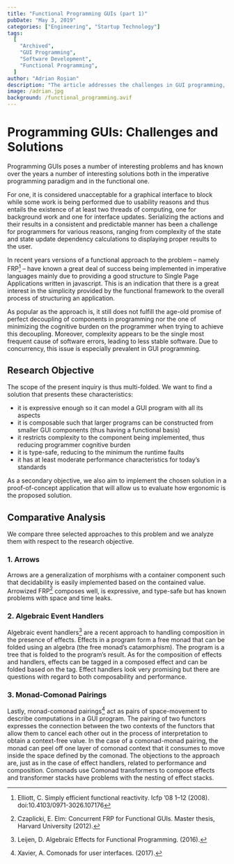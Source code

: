 ```yaml
---
title: "Functional Programming GUIs (part 1)"
pubDate: "May 3, 2019"
categories: ["Engineering", "Startup Technology"]
tags:
  [
    "Archived",
    "GUI Programming",
    "Software Development",
    "Functional Programming",
  ]
author: "Adrian Roșian"
description: "The article addresses the challenges in GUI programming, comparing solutions like Functional Reactive Programming and monad-comonad pairings, emphasizing their role in enhancing composability, type safety, and reducing complexity in GUI development."
image: /adrian.jpg
background: /functional_programming.avif
---
```


# Programming GUIs: Challenges and Solutions

Programming GUIs poses a number of interesting problems and has known over the years a number of interesting solutions both in the imperative programming paradigm and in the functional one.

For one, it is considered unacceptable for a graphical interface to block while some work is being performed due to usability reasons and thus entails the existence of at least two threads of computing, one for background work and one for interface updates. Serializing the actions and their results in a consistent and predictable manner has been a challenge for programmers for various reasons, ranging from complexity of the state and state update dependency calculations to displaying proper results to the user.

In recent years versions of a functional approach to the problem – namely FRP[^1] – have known a great deal of success being implemented in imperative languages mainly due to providing a good structure to Single Page Applications written in javascript. This is an indication that there is a great interest in the simplicity provided by the functional framework to the overall process of structuring an application.

As popular as the approach is, it still does not fulfill the age-old promise of perfect decoupling of components in programming nor the one of minimizing the cognitive burden on the programmer when trying to achieve this decoupling. Moreover, complexity appears to be the single most frequent cause of software errors, leading to less stable software. Due to concurrency, this issue is especially prevalent in GUI programming.

## Research Objective

The scope of the present inquiry is thus multi-folded. We want to find a solution that presents these characteristics:

- it is expressive enough so it can model a GUI program with all its aspects
- it is composable such that larger programs can be constructed from smaller GUI components (thus having a functional basis)
- it restricts complexity to the component being implemented, thus reducing programmer cognitive burden
- it is type-safe, reducing to the minimum the runtime faults
- it has at least moderate performance characteristics for today’s standards

As a secondary objective, we also aim to implement the chosen solution in a proof-of-concept application that will allow us to evaluate how ergonomic is the proposed solution.

## Comparative Analysis

We compare three selected approaches to this problem and we analyze them with respect to the research objective.

### 1. Arrows

Arrows are a generalization of morphisms with a container component such that decidability is easily implemented based on the contained value. Arrowized FRP[^2] composes well, is expressive, and type-safe but has known problems with space and time leaks.

### 2. Algebraic Event Handlers

Algebraic event handlers[^3] are a recent approach to handling composition in the presence of effects. Effects in a program form a free monad that can be folded using an algebra (the free monad’s catamorphism). The program is a tree that is folded to the program’s result. As for the composition of effects and handlers, effects can be tagged in a composed effect and can be folded based on the tag. Effect handlers look very promising but there are questions with regard to both composability and performance.

### 3. Monad-Comonad Pairings

Lastly, monad-comonad pairings[^4] act as pairs of space-movement to describe computations in a GUI program. The pairing of two functors expresses the connection between the two contexts of the functors that allow them to cancel each other out in the process of interpretation to obtain a context-free value. In the case of a comonad-monad pairing, the monad can peel off one layer of comonad context that it consumes to move inside the space defined by the comonad. The objections to the approach are, just as in the case of effect handlers, related to performance and composition. Comonads use Comonad transformers to compose effects and transformer stacks have problems with the nesting of effect stacks.

[^1]: Elliott, C. Simply efficient functional reactivity. Icfp ’08 1–12 (2008). doi:10.4103/0971-3026.107176
[^2]: Czaplicki, E. Elm: Concurrent FRP for Functional GUIs. Master thesis, Harvard University (2012).
[^3]: Leijen, D. Algebraic Effects for Functional Programming. (2016).
[^4]: Xavier, A. Comonads for user interfaces. (2017).
